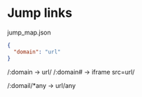 # Jump links

jump_map.json

```json
{
  "domain": "url"
}
```

/:domain -> url/
/:domain# -> iframe src=url/

/:domail/*any -> url/any
